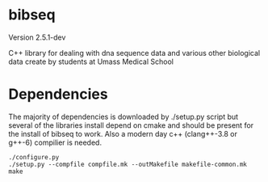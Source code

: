 bibseq
======
Version 2.5.1-dev

C++ library for dealing with dna sequence data and various other biological data create by students at Umass Medical School 


# Dependencies  

The majority of dependencies is downloaded by ./setup.py script but several of the libraries install depend on cmake and should be present for the install of bibseq to work. Also a modern day c++ (clang++-3.8 or g++-6) compilier is needed.   

```
./configure.py 
./setup.py --compfile compfile.mk --outMakefile makefile-common.mk 
make 

```

